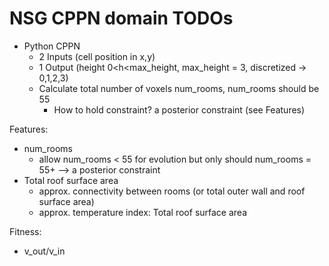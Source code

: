 NSG CPPN domain TODOs
=====================


- Python CPPN
	- 2 Inputs (cell position in x,y)
	- 1 Output (height 0<h<max_height, max_height = 3, discretized -> 0,1,2,3)
	- Calculate total number of voxels num_rooms, num_rooms should be 55
		- How to hold constraint? a posterior constraint (see Features)


Features: 
- num_rooms
	- allow num_rooms < 55 for evolution but only should num_rooms = 55+
	--> a posterior constraint
- Total roof surface area
	- approx. connectivity between rooms (or total outer wall and roof surface area)
	- approx. temperature index: Total roof surface area

Fitness:
- v_out/v_in